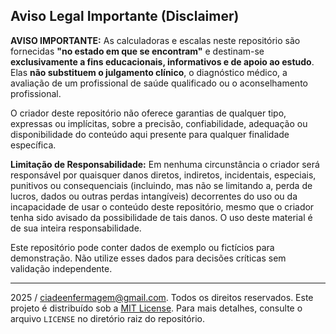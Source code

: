 ## Aviso Legal Importante (Disclaimer)

**AVISO IMPORTANTE:** As calculadoras e escalas neste repositório são fornecidas **"no estado em que se encontram"** e destinam-se **exclusivamente a fins educacionais, informativos e de apoio ao estudo**. Elas **não substituem o julgamento clínico**, o diagnóstico médico, a avaliação de um profissional de saúde qualificado ou o aconselhamento profissional.

O criador deste repositório não oferece garantias de qualquer tipo, expressas ou implícitas, sobre a precisão, confiabilidade, adequação ou disponibilidade do conteúdo aqui presente para qualquer finalidade específica.

**Limitação de Responsabilidade:** Em nenhuma circunstância o criador será responsável por quaisquer danos diretos, indiretos, incidentais, especiais, punitivos ou consequenciais (incluindo, mas não se limitando a, perda de lucros, dados ou outras perdas intangíveis) decorrentes do uso ou da incapacidade de usar o conteúdo deste repositório, mesmo que o criador tenha sido avisado da possibilidade de tais danos. O uso deste material é de sua inteira responsabilidade.

Este repositório pode conter dados de exemplo ou fictícios para demonstração. Não utilize esses dados para decisões críticas sem validação independente.

---

2025 <CAU-ZIP> / ciadeenfermagem@gmail.com. Todos os direitos reservados. Este projeto é distribuído sob a [MIT License](https://github.com/kauesp0007/calculadoras-de-enfermagem/blob/main/LICENSE). Para mais detalhes, consulte o arquivo `LICENSE` no diretório raiz do repositório.
